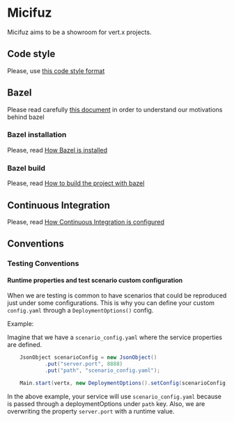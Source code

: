 # Micifuz

Micifuz aims to be a showroom for vert.x projects. 

## Code style

Please, use [this code style format](./docs/micifuz-formats.xml)

## Bazel

Please read carefully [this document](https://docs.bazel.build/versions/4.2.1/bazel-overview.html) in order to understand our motivations behind bazel

### Bazel installation

Please, read [How Bazel is installed](./docs/instalation.md)

### Bazel build

Please, read [How to build the project with bazel](./docs/build.md)

## Continuous Integration 

Please, read [How Continuous Integration is configured](./docs/continuous-integration.md)

## Conventions

### Testing Conventions

#### Runtime properties and test scenario custom configuration

When we are testing is common to have scenarios that could be reproduced just under some configurations. This is why
you can define your custom `config.yaml` through a `DeploymentOptions()` config.

Example:

Imagine that we have a `scenario_config.yaml` where the service properties are defined.

```java
    JsonObject scenarioConfig = new JsonObject()
            .put("server.port", 8888)
            .put("path", "scenario_config.yaml");

    Main.start(vertx, new DeploymentOptions().setConfig(scenarioConfig)).result();
```

In the above example, your service will use `scenario_config.yaml` because is passed through a deploymentOptions under
`path` key. Also, we are overwriting the property `server.port` with a runtime value.
